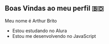 ## Boas Vindas ao meu perfil 🇧🇩
Meu nome é Arthur Brito


- Estou estudando no Alura
- Estou me desenvolvendo no JavaScript
  
